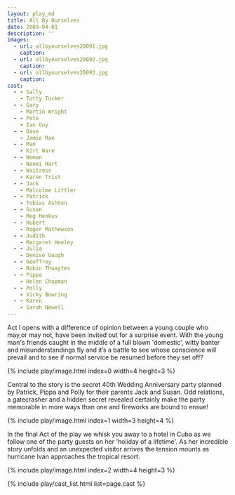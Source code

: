 ```yaml
---
layout: play_md
title: All By Ourselves
date: 2009-04-01
description: ''
images:
  - url: allbyourselves20091.jpg
    caption: 
  - url: allbyourselves20092.jpg
    caption: 
  - url: allbyourselves20093.jpg
    caption: 
cast:
  - - Sally
    - Totty Tucker
  - - Gary 
    - Martin Wright
  - - Pete
    - Ian Guy
  - - Dave
    - Jamie Rae
  - - Man
    - Kirt Ware
  - - Woman
    - Naomi Hart
  - - Waitress
    - Karen Trist
  - - Jack
    - Malcolme Littler
  - - Patrick
    - Tobias Ashton
  - - Susan
    - Meg Henkus
  - - Hubert
    - Roger Mathewson
  - - Judith
    - Margaret Heeley
  - - Julia
    - Denise Gough
  - - Geoffrey
    - Robin Thwaytes
  - - Pippa
    - Helen Chapman
  - - Polly
    - Vicky Bowring
  - - Karen
    - Sarah Newell
---
```


Act I opens with a difference of opinion between a young couple who may,or may not, have been invited out for a surprise event. With the young man's friends caught in the middle of a full blown 'domestic', witty banter and misunderstandings fly and it’s a battle to see whose conscience will prevail and to see if normal service be resumed before they set off?

{% include play/image.html index=0 width=4 height=3 %}

Central to the story is the secret 40th Wedding Anniversary party planned by Patrick, Pippa and Polly for their parents Jack and Susan. Odd relations, a gatecrasher and a hidden secret revealed certainly make the party memorable in more ways than one and fireworks are bound to ensue!

{% include play/image.html index=1 width=3 height=4 %}

In the final Act of the play we whisk you away to a hotel in Cuba as we follow one of the party guests on her 'holiday of a lifetime'. As her incredible story unfolds and an unexpected visitor arrives the tension mounts as hurricane Ivan approaches the tropical resort.

{% include play/image.html index=2 width=4 height=3 %}

{% include play/cast_list.html list=page.cast %}

